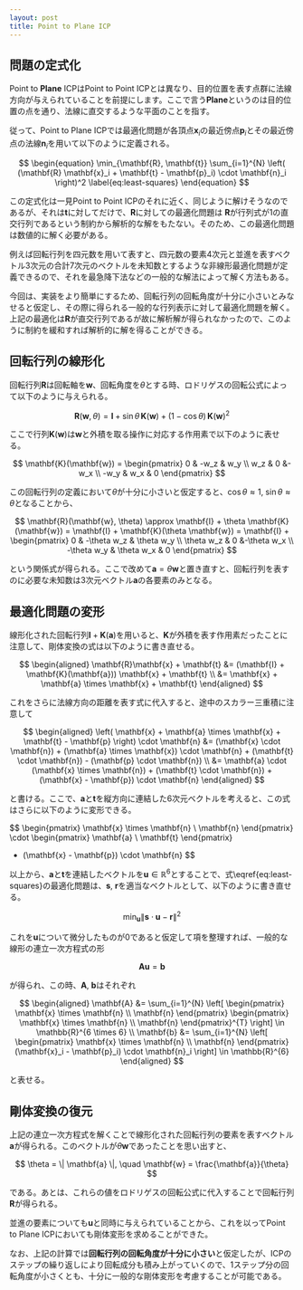 ```yaml
---
layout: post
title: Point to Plane ICP
---
```


## 問題の定式化

Point to **Plane** ICPはPoint to Point ICPとは異なり、目的位置を表す点群に法線方向が与えられていることを前提にします。ここで言う**Plane**というのは目的位置の点を通り、法線に直交するような平面のことを指す。

従って、Point to Plane ICPでは最適化問題が各頂点$\mathbf{x}_i$の最近傍点$\mathbf{p}_i$とその最近傍点の法線$\mathbf{n}_i$を用いて以下のように定義される。

$$
\begin{equation}
\min_{\mathbf{R}, \mathbf{t}} \sum_{i=1}^{N} \left( (\mathbf{R} \mathbf{x}_i + \mathbf{t} - \mathbf{p}_i) \cdot \mathbf{n}_i \right)^2
\label{eq:least-squares}
\end{equation}
$$

この定式化は一見Point to Point ICPのそれに近く、同じように解けそうなのであるが、それは$\mathbf{t}$に対してだけで、$\mathbf{R}$に対しての最適化問題は $\mathbf{R}$が行列式が1の直交行列であるという制約から解析的な解をもたない。そのため、この最適化問題は数値的に解く必要がある。

例えば回転行列を四元数を用いて表すと、四元数の要素4次元と並進を表すベクトル3次元の合計7次元のベクトルを未知数とするような非線形最適化問題が定義できるので、それを最急降下法などの一般的な解法によって解く方法もある。

今回は、実装をより簡単にするため、回転行列の回転角度が十分に小さいとみなせると仮定し、その際に得られる一般的な行列表示に対して最適化問題を解く。上記の最適化は$\mathbf{R}$が直交行列であるが故に解析解が得られなかったので、このように制約を緩和すれば解析的に解を得ることができる。

## 回転行列の線形化

回転行列$\mathbf{R}$は回転軸を$\mathbf{w}$、回転角度を$\theta$とする時、ロドリゲスの回転公式によって以下のように与えられる。

$$
\mathbf{R}(\mathbf{w}, \theta) = \mathbf{I} + \sin\theta \, \mathbf{K}(\mathbf{w}) + (1 - \cos\theta) \, \mathbf{K}(\mathbf{w})^2
$$

ここで行列$\mathbf{K}(\mathbf{w})$は$\mathbf{w}$と外積を取る操作に対応する作用素で以下のように表せる。

$$
\mathbf{K}(\mathbf{w}) = \begin{pmatrix}
0 & -w_z & w_y \\
w_z & 0  &-w_x \\
-w_y & w_x & 0
\end{pmatrix}
$$

この回転行列の定義において$\theta$が十分に小さいと仮定すると、$\cos\theta \approx 1$, $\sin\theta \approx \theta$となることから、

$$
\mathbf{R}(\mathbf{w}, \theta)
\approx \mathbf{I} + \theta \mathbf{K}(\mathbf{w})
= \mathbf{I} + \mathbf{K}(\theta \mathbf{w})
= \mathbf{I} + \begin{pmatrix}
0 & -\theta w_z & \theta w_y \\
\theta w_z & 0  &-\theta w_x \\
-\theta w_y & \theta w_x & 0
\end{pmatrix}
$$

という関係式が得られる。ここで改めて$\mathbf{a} = \theta\mathbf{w}$と置き直すと、回転行列を表すのに必要な未知数は3次元ベクトル$\mathbf{a}$の各要素のみとなる。

## 最適化問題の変形

線形化された回転行列$\mathbf{I} + \mathbf{K}(\mathbf{a})$を用いると、$\mathbf{K}$が外積を表す作用素だったことに注意して、剛体変換の式は以下のように書き直せる。

$$
\begin{aligned}
\mathbf{R}\mathbf{x} + \mathbf{t}
&= (\mathbf{I} + \mathbf{K}(\mathbf{a})) \mathbf{x} + \mathbf{t} \\
&= \mathbf{x} + \mathbf{a} \times \mathbf{x} + \mathbf{t}
\end{aligned}
$$

これをさらに法線方向の距離を表す式に代入すると、途中のスカラー三重積に注意して

$$
\begin{aligned}
\left( \mathbf{x} + \mathbf{a} \times \mathbf{x} + \mathbf{t} - \mathbf{p} \right) \cdot \mathbf{n}
&= (\mathbf{x} \cdot \mathbf{n}) + (\mathbf{a} \times \mathbf{x}) \cdot \mathbf{n} + (\mathbf{t} \cdot \mathbf{n}) - (\mathbf{p} \cdot \mathbf{n}) \\
&= \mathbf{a} \cdot (\mathbf{x} \times \mathbf{n}) + (\mathbf{t} \cdot \mathbf{n}) + (\mathbf{x} - \mathbf{p}) \cdot \mathbf{n}
\end{aligned}
$$

と書ける。ここで、$\mathbf{a}$と$\mathbf{t}$を縦方向に連結した6次元ベクトルを考えると、この式はさらに以下のように変形できる。

$$
\begin{pmatrix}
\mathbf{x} \times \mathbf{n} \\
\mathbf{n}
\end{pmatrix}
\cdot
\begin{pmatrix}
\mathbf{a} \\
\mathbf{t}
\end{pmatrix}
+ (\mathbf{x} - \mathbf{p}) \cdot \mathbf{n}
$$

以上から、$\mathbf{a}$と$\mathbf{t}$を連結したベクトルを$\mathbf{u} \in \mathbb{R}^6$とすることで、式\eqref{eq:least-squares}の最適化問題は、$\mathbf{s}$, $\mathbf{r}$を適当なベクトルとして、以下のように書き直せる。

$$
\min_{\mathbf{u}} \| \mathbf{s} \cdot \mathbf{u} - \mathbf{r} \|^2
$$

これを$\mathbf{u}$について微分したものが0であると仮定して項を整理すれば、一般的な線形の連立一次方程式の形

$$
\mathbf{A} \mathbf{u} = \mathbf{b}
$$

が得られ、この時、$\mathbf{A}$, $\mathbf{b}$はそれぞれ

$$
\begin{aligned}
\mathbf{A} &= \sum_{i=1}^{N} \left[
\begin{pmatrix} \mathbf{x} \times \mathbf{n} \\ \mathbf{n} \end{pmatrix}
\begin{pmatrix} \mathbf{x} \times \mathbf{n} \\ \mathbf{n} \end{pmatrix}^{T}
\right] \in \mathbb{R}^{6 \times 6} \\
\mathbf{b} &= \sum_{i=1}^{N} \left[
\begin{pmatrix} \mathbf{x} \times \mathbf{n} \\ \mathbf{n} \end{pmatrix}
(\mathbf{x}_i - \mathbf{p}_i) \cdot \mathbf{n}_i
\right] \in \mathbb{R}^{6}
\end{aligned}
$$

と表せる。

## 剛体変換の復元

上記の連立一次方程式を解くことで線形化された回転行列の要素を表すベクトル$\mathbf{a}$が得られる。このベクトルが$\theta\mathbf{w}$であったことを思い出すと、

$$
\theta = \| \mathbf{a} \|, \quad \mathbf{w} = \frac{\mathbf{a}}{\theta}
$$

である。あとは、これらの値をロドリゲスの回転公式に代入することで回転行列$\mathbf{R}$が得られる。

並進の要素についても$\mathbf{u}$と同時に与えられていることから、これを以ってPoint to Plane ICPにおいても剛体変形を求めることができた。

なお、上記の計算では**回転行列の回転角度が十分に小さい**と仮定したが、ICPのステップの繰り返しにより回転成分も積み上がっていくので、1ステップ分の回転角度が小さくとも、十分に一般的な剛体変形を考慮することが可能である。
